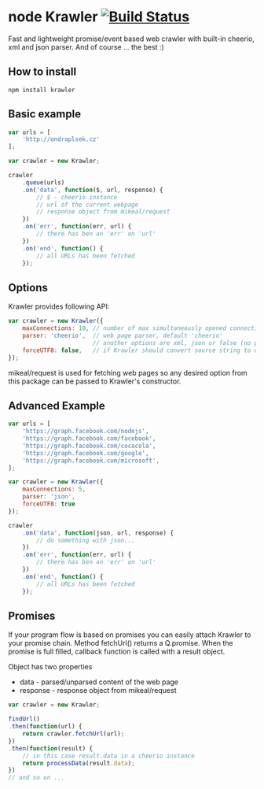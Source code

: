 # node Krawler [![Build Status](https://travis-ci.org/ondrs/node-krawler.png?branch=master)](https://travis-ci.org/ondrs/node-krawler)

Fast and lightweight promise/event based web crawler with built-in cheerio, xml and json parser.
And of course ... the best :)

## How to install
```
npm install krawler
```

## Basic example

```javascript
var urls = [
    'http://ondraplsek.cz'
];

var crawler = new Krawler;

crawler
    .queue(urls)
    .on('data', function($, url, response) {
        // $ - cheerio instance
        // url of the current webpage
        // response object from mikeal/request
    })
    .on('err', function(err, url) {
        // there has ben an 'err' on 'url'
    })
    .on('end', function() {
        // all URLs has been fetched
    });
```


## Options

Krawler provides following API:

```javascript
var crawler = new Krawler({
    maxConnections: 10, // number of max simultaneously opened connections, default 10
    parser: 'cheerio',  // web page parser, default 'cheerio'
                        // another options are xml, json or false (no parser will be used, raw data will be returned)
    forceUTF8: false,   // if Krawler should convert source string to utf8, default false
});
```

mikeal/request is used for fetching web pages so any desired option from this package can be passed to Krawler's constructor.

## Advanced Example

```javascript
var urls = [
    'https://graph.facebook.com/nodejs',
    'https://graph.facebook.com/facebook',
    'https://graph.facebook.com/cocacola',
    'https://graph.facebook.com/google',
    'https://graph.facebook.com/microsoft',
];

var crawler = new Krawler({
    maxConnections: 5,
    parser: 'json',
    forceUTF8: true
});

crawler
    .on('data', function(json, url, response) {
        // do something with json...
    })
    .on('err', function(err, url) {
        // there has ben an 'err' on 'url'
    })
    .on('end', function() {
        // all URLs has been fetched
    });
```


## Promises

If your program flow is based on promises you can easily attach Krawler to your promise chain.
Method fetchUrl() returns a Q.promise. When the promise is full filled, callback function is called with a result object.

Object has two properties

* data - parsed/unparsed content of the web page
* response - response object from mikeal/request


```javascript
var crawler = new Krawler;

findUrl()
.then(function(url) {
    return crawler.fetchUrl(url);
})
.then(function(result) {
    // in this case result.data in a cheerio instance
    return processData(result.data);
})
// and so on ...

